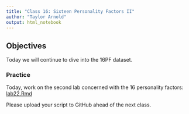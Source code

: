 ```yaml
---
title: "Class 16: Sixteen Personality Factors II"
author: "Taylor Arnold"
output: html_notebook
---
```






## Objectives

Today we will continue to dive into the 16PF dataset.

### Practice

Today, work on the second lab concerned with the 16 personality factors:
<a href="https://raw.githubusercontent.com/statsmaths/stat209/master/labs/lab22.Rmd" download="lab22.Rmd" target="_blank">lab22.Rmd</a>

Please upload your script to GitHub ahead of the next class.







